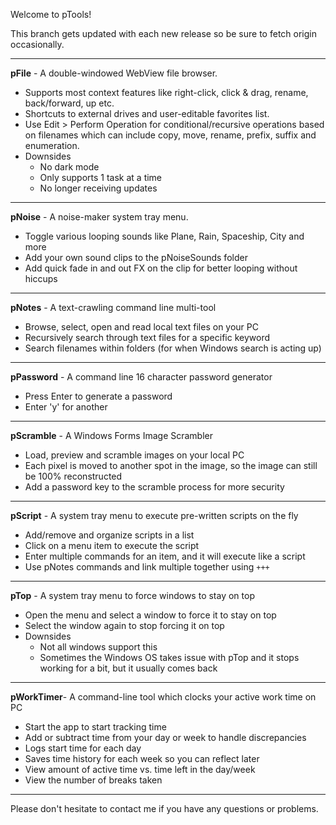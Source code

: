Welcome to pTools!

This branch gets updated with each new release so be sure to fetch origin occasionally.
____________________________________________________________________
**pFile**   - A double-windowed WebView file browser. 
- Supports most context features like right-click, click & drag, rename, back/forward, up etc. 
- Shortcuts to external drives and user-editable favorites list. 
- Use Edit > Perform Operation for conditional/recursive operations based on filenames which can include copy, move, rename, prefix, suffix and enumeration.
- Downsides
  - No dark mode
  - Only supports 1 task at a time
  - No longer receiving updates
____________________________________________________________________
**pNoise**    - A noise-maker system tray menu. 
- Toggle various looping sounds like Plane, Rain, Spaceship, City and more
- Add your own sound clips to the pNoiseSounds folder
- Add quick fade in and out FX on the clip for better looping without hiccups
____________________________________________________________________
**pNotes**    - A text-crawling command line multi-tool
- Browse, select, open and read local text files on your PC
- Recursively search through text files for a specific keyword
- Search filenames within folders (for when Windows search is acting up)
____________________________________________________________________
**pPassword**  - A command line 16 character password generator
- Press Enter to generate a password
- Enter 'y' for another
____________________________________________________________________
**pScramble**  - A Windows Forms Image Scrambler
- Load, preview and scramble images on your local PC
- Each pixel is moved to another spot in the image, so the image can still be 100% reconstructed
- Add a password key to the scramble process for more security
____________________________________________________________________
**pScript**   - A system tray menu to execute pre-written scripts on the fly
- Add/remove and organize scripts in a list
- Click on a menu item to execute the script
- Enter multiple commands for an item, and it will execute like a script
- Use pNotes commands and link multiple together using `+++`
____________________________________________________________________
**pTop**      - A system tray menu to force windows to stay on top
- Open the menu and select a window to force it to stay on top
- Select the window again to stop forcing it on top
- Downsides
  - Not all windows support this
  - Sometimes the Windows OS takes issue with pTop and it stops working for a bit, but it usually comes back
____________________________________________________________________
**pWorkTimer**- A command-line tool which clocks your active work time on PC
- Start the app to start tracking time
- Add or subtract time from your day or week to handle discrepancies
- Logs start time for each day
- Saves time history for each week so you can reflect later
- View amount of active time vs. time left in the day/week
- View the number of breaks taken
____________________________________________________________________
Please don't hesitate to contact me if you have any questions or problems. 
